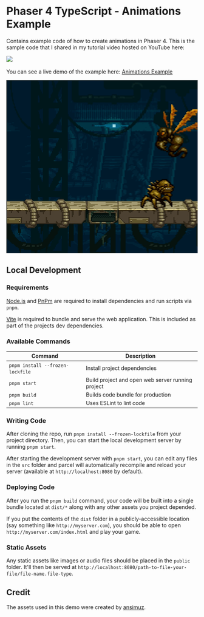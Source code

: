 # Phaser 4 TypeScript - Animations Example

Contains example code of how to create animations in Phaser 4. This is the sample code that I shared in my tutorial video hosted on YouTube here:

[<img src="https://i.ytimg.com/vi/qFmaZACjqUU/hqdefault.jpg">](https://youtu.be/qFmaZACjqUU "Animate Sprite Sheets in Phaser 4 Made Easy (Beginner’s Guide)")

You can see a live demo of the example here: <a href="https://devshareacademy.github.io/phaser-4-typescript-games-and-examples/examples/rc5/animate-sprites/index.html" target="_blank">Animations Example</a>

![Animation example in phaser 4](./docs/example.gif?raw=true)

## Local Development

### Requirements

<a href="https://nodejs.org" target="_blank">Node.js</a> and <a href="https://pnpm.io/" target="_blank">PnPm</a> are required to install dependencies and run scripts via `pnpm`.

<a href="https://vitejs.dev/" target="_blank">Vite</a> is required to bundle and serve the web application. This is included as part of the projects dev dependencies.

### Available Commands

| Command | Description |
|---------|-------------|
| `pnpm install --frozen-lockfile` | Install project dependencies |
| `pnpm start` | Build project and open web server running project |
| `pnpm build` | Builds code bundle for production |
| `pnpm lint` | Uses ESLint to lint code |

### Writing Code

After cloning the repo, run `pnpm install --frozen-lockfile` from your project directory. Then, you can start the local development
server by running `pnpm start`.

After starting the development server with `pnpm start`, you can edit any files in the `src` folder
and parcel will automatically recompile and reload your server (available at `http://localhost:8080`
by default).

### Deploying Code

After you run the `pnpm build` command, your code will be built into a single bundle located at
`dist/*` along with any other assets you project depended.

If you put the contents of the `dist` folder in a publicly-accessible location (say something like `http://myserver.com`),
you should be able to open `http://myserver.com/index.html` and play your game.

### Static Assets

Any static assets like images or audio files should be placed in the `public` folder. It'll then be served at `http://localhost:8080/path-to-file-your-file/file-name.file-type`.

## Credit

The assets used in this demo were created by <a href="https://ansimuz.itch.io/gothicvania-patreon-collection" target="_blank">ansimuz</a>.
